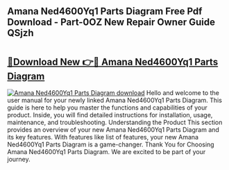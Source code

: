 ## Amana Ned4600Yq1 Parts Diagram Free Pdf Download - Part-0OZ New Repair Owner Guide QSjzh

# <h2><a href="http://dfm79c1.blite.top/?on=Amana+Ned4600Yq1+Parts+Diagram">🔗Download New 👉🔴 Amana Ned4600Yq1 Parts Diagram</a></h2>

[![Amana Ned4600Yq1 Parts Diagram download](https://i.imgur.com/lujVjoI.png)](http://dfm79c1.blite.top/?on=Amana+Ned4600Yq1+Parts+Diagram)
Hello and welcome to the user manual for your newly linked Amana Ned4600Yq1 Parts Diagram. This guide is here to help you master the functions and capabilities of your product. Inside, you will find detailed instructions for installation, usage, maintenance, and troubleshooting. Understanding the Product This section provides an overview of your new Amana Ned4600Yq1 Parts Diagram and its key features. With features like list of features, your new Amana Ned4600Yq1 Parts Diagram is a game-changer. Thank You for Choosing Amana Ned4600Yq1 Parts Diagram. We are excited to be part of your journey.
